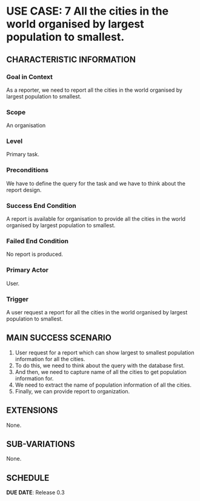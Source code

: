 # USE CASE: 7 All the cities in the world organised by largest population to smallest.

## CHARACTERISTIC INFORMATION

### Goal in Context

As a reporter, we need to report all the cities in the world organised by largest population to smallest.

### Scope

An organisation

### Level

Primary task.

### Preconditions

We have to define the query for the task and we have to think about the report design.

### Success End Condition

A report is available for organisation to provide all the cities in the world organised by largest population to smallest.

### Failed End Condition

No report is produced.

### Primary Actor

User.

### Trigger

A user request a report for all the cities in the world organised by largest population to smallest.

## MAIN SUCCESS SCENARIO

1. User request for a report which can show largest to smallest population information for all the cities.
2. To do this, we need to think about the query with the database first.
3. And then, we need to capture name of all the cities to get population information for.
4. We need to extract the name of population information of all the cities.
5. Finally, we can provide report to organization.

## EXTENSIONS

None.

## SUB-VARIATIONS

None.

## SCHEDULE

**DUE DATE**: Release 0.3
